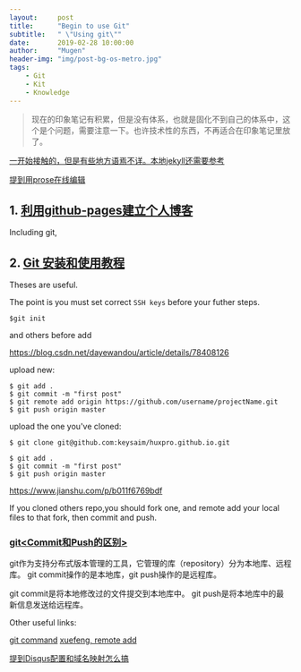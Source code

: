 ```yaml
---
layout:     post
title:      "Begin to use Git"
subtitle:   " \"Using git\""
date:       2019-02-28 10:00:00
author:     "Mugen"
header-img: "img/post-bg-os-metro.jpg"
tags:
    - Git
    - Kit
    - Knowledge
---
```


> 现在的印象笔记有积累，但是没有体系，也就是固化不到自己的体系中，这个是个问题，需要注意一下。也许技术性的东西，不再适合在印象笔记里放了。


[一开始接触的，但是有些地方语焉不详。本地jekyll还需要参考](https://keysaim.github.io/post/blog/2017-08-15-how-to-setup-your-github-io-blog/)

[提到用prose在线编辑](https://blog.csdn.net/fxjzzyo/article/details/78079075)

## 1. [利用github-pages建立个人博客](https://www.ezlippi.com/blog/2015/03/github-pages-blog.html)

Including git, 
## 2. [Git 安装和使用教程](https://www.cnblogs.com/smuxiaolei/p/7484678.html)

Theses are useful.

The point is you must set correct `SSH keys` before your futher steps.

```
$git init
```
and others before add

https://blog.csdn.net/dayewandou/article/details/78408126

upload new:

```
$ git add .
$ git commit -m "first post"
$ git remote add origin https://github.com/username/projectName.git
$ git push origin master
```

upload the one you've cloned:

```
$ git clone git@github.com:keysaim/huxpro.github.io.git
```

```
$ git add .
$ git commit -m "first post"
$ git push origin master
```

https://www.jianshu.com/p/b011f6769bdf

If you cloned others repo,you should fork one, and remote add your local files to that fork, then commit and push.



### [git<Commit和Push的区别>](https://www.cnblogs.com/runningdonkey/p/6932407.html)

git作为支持分布式版本管理的工具，它管理的库（repository）分为本地库、远程库。
git commit操作的是本地库，git push操作的是远程库。

git commit是将本地修改过的文件提交到本地库中。
git push是将本地库中的最新信息发送给远程库。


Other useful links:


[git command](https://blog.csdn.net/qq_36614846/article/details/70280168)
[xuefeng, remote add](https://www.liaoxuefeng.com/wiki/0013739516305929606dd18361248578c67b8067c8c017b000/0013752340242354807e192f02a44359908df8a5643103a000)

[提到Disqus配置和域名映射怎么搞](https://github.com/qiubaiying/qiubaiying.github.io/wiki/%E5%8D%9A%E5%AE%A2%E6%90%AD%E5%BB%BA%E8%AF%A6%E7%BB%86%E6%95%99%E7%A8%8B)